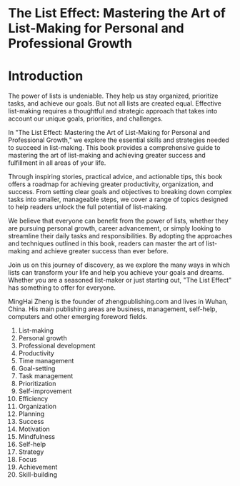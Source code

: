 # The List Effect: Mastering the Art of List-Making for Personal and Professional Growth

# Introduction

The power of lists is undeniable. They help us stay organized, prioritize tasks, and achieve our goals. But not all lists are created equal. Effective list-making requires a thoughtful and strategic approach that takes into account our unique goals, priorities, and challenges.

In "The List Effect: Mastering the Art of List-Making for Personal and Professional Growth," we explore the essential skills and strategies needed to succeed in list-making. This book provides a comprehensive guide to mastering the art of list-making and achieving greater success and fulfillment in all areas of your life.

Through inspiring stories, practical advice, and actionable tips, this book offers a roadmap for achieving greater productivity, organization, and success. From setting clear goals and objectives to breaking down complex tasks into smaller, manageable steps, we cover a range of topics designed to help readers unlock the full potential of list-making.

We believe that everyone can benefit from the power of lists, whether they are pursuing personal growth, career advancement, or simply looking to streamline their daily tasks and responsibilities. By adopting the approaches and techniques outlined in this book, readers can master the art of list-making and achieve greater success than ever before.

Join us on this journey of discovery, as we explore the many ways in which lists can transform your life and help you achieve your goals and dreams. Whether you are a seasoned list-maker or just starting out, "The List Effect" has something to offer for everyone.

MingHai Zheng is the founder of zhengpublishing.com and lives in Wuhan, China. His main publishing areas are business, management, self-help, computers and other emerging foreword fields.



1. List-making
2. Personal growth
3. Professional development
4. Productivity
5. Time management
6. Goal-setting
7. Task management
8. Prioritization
9. Self-improvement
10. Efficiency
11. Organization
12. Planning
13. Success
14. Motivation
15. Mindfulness
16. Self-help
17. Strategy
18. Focus
19. Achievement
20. Skill-building


